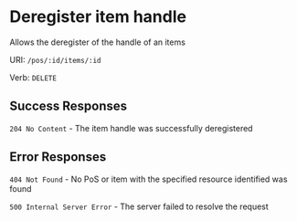 # Deregister item handle

Allows the deregister of the handle of an items

URI: `/pos/:id/items/:id`

Verb: `DELETE`

## Success Responses

`204 No Content` - The item handle was successfully deregistered

## Error Responses

`404 Not Found` - No PoS or item with the specified resource identified was found

`500 Internal Server Error` - The server failed to resolve the request